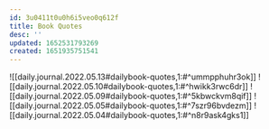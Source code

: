 ```yaml
---
id: 3u0411t0u0h6i5veo0q612f
title: Book Quotes
desc: ''
updated: 1652531793269
created: 1651935751541
---
```


![[daily.journal.2022.05.13#dailybook-quotes,1:#^ummpphuhr3ok]]
![[daily.journal.2022.05.10#dailybook-quotes,1:#^hwikk3rwc6dr]]
![[daily.journal.2022.05.09#dailybook-quotes,1:#^5kbwckvm8qif]]
![[daily.journal.2022.05.05#dailybook-quotes,1:#^7szr96bvdezm]]
![[daily.journal.2022.05.04#dailybook-quotes,1:#^n8r9ask4gks1]]
